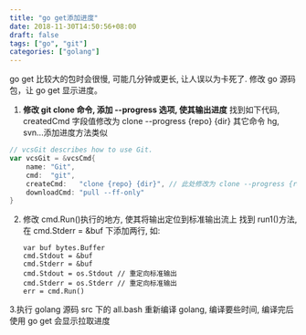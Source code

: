 ```yaml
---
title: "go get添加进度"
date: 2018-11-30T14:50:56+08:00
draft: false
tags: ["go", "git"]
categories: ["golang"]
---
```


go get 比较大的包时会很慢, 可能几分钟或更长, 让人误以为卡死了.
修改 go 源码包，让 go get 显示进度。

1. **修改 git clone 命令, 添加 --progress 选项, 使其输出进度**
   找到如下代码, createdCmd 字段值修改为 clone --progress {repo} {dir}
   其它命令 hg, svn...添加进度方法类似

```go
// vcsGit describes how to use Git.
var vcsGit = &vcsCmd{
	name: "Git",
	cmd:  "git",
	createCmd:   "clone {repo} {dir}", // 此处修改为 clone --progress {repo} {dir}
	downloadCmd: "pull --ff-only"
}
```

2.  修改 cmd.Run()执行的地方, 使其将输出定位到标准输出流上
    找到 run1()方法, 在 cmd.Stderr = &buf 下添加两行, 如:

        var buf bytes.Buffer
        cmd.Stdout = &buf
        cmd.Stderr = &buf
        cmd.Stdout = os.Stdout // 重定向标准输出
        cmd.Stderr = os.Stderr // 重定向标准输出
        err = cmd.Run()

3.执行 golang 源码 src 下的 all.bash 重新编译 golang, 编译要些时间, 编译完后使用 go get 会显示拉取进度




